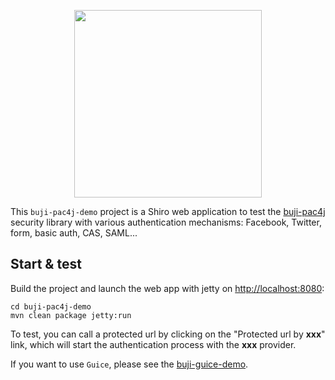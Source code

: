 <p align="center">
  <img src="https://pac4j.github.io/pac4j/img/logo-shiro.png" width="300" />
</p>

This `buji-pac4j-demo` project is a Shiro web application to test the [buji-pac4j](https://github.com/bujiio/buji-pac4j) security library with various authentication mechanisms: Facebook, Twitter, form, basic auth, CAS, SAML...

## Start & test

Build the project and launch the web app with jetty on [http://localhost:8080](http://localhost:8080):

    cd buji-pac4j-demo
    mvn clean package jetty:run

To test, you can call a protected url by clicking on the "Protected url by **xxx**" link, which will start the authentication process with the **xxx** provider.

If you want to use `Guice`, please see the [buji-guice-demo](https://github.com/vonZeppelin/buji-guice-demo).
